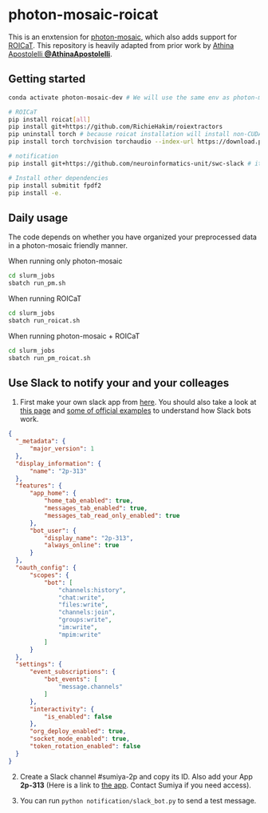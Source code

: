 # photon-mosaic-roicat
This is an enxtension for [photon-mosaic](https://github.com/neuroinformatics-unit/photon-mosaic), which also adds support for [ROICaT](https://github.com/RichieHakim/ROICaT). This repository is heavily adapted from prior work by [Athina Apostolelli **@AthinaApostolelli**](https://www.sainsburywellcome.org/web/people/athina-apostolelli).

## Getting started
```sh
conda activate photon-mosaic-dev # We will use the same env as photon-mosaic

# ROICaT
pip install roicat[all]
pip install git+https://github.com/RichieHakim/roiextractors
pip uninstall torch # because roicat installation will install non-CUDA version of PyTorch
pip install torch torchvision torchaudio --index-url https://download.pytorch.org/whl/cu124

# notification
pip install git+https://github.com/neuroinformatics-unit/swc-slack # it works well with any Slack

# Install other dependencies
pip install submitit fpdf2
pip install -e.
```

## Daily usage
The code depends on whether you have organized your preprocessed data in a photon-mosaic friendly manner.

When running only photon-mosaic
```sh
cd slurm_jobs
sbatch run_pm.sh
```

When running ROICaT
```sh
cd slurm_jobs
sbatch run_roicat.sh
```

When running photon-mosaic + ROICaT
```sh
cd slurm_jobs
sbatch run_pm_roicat.sh
```

## Use Slack to notify your and your colleages

1. First make your own slack app from [here](https://api.slack.com/apps). You should also take a look at [this page](https://api.slack.com/apis/connections/socket) and [some of official examples](https://github.com/slack-samples/bolt-python-starter-template/tree/main) to understand how Slack bots work.

```json
{
  "_metadata": {
      "major_version": 1
  },
  "display_information": {
      "name": "2p-313"
  },
  "features": {
      "app_home": {
          "home_tab_enabled": true,
          "messages_tab_enabled": true,
          "messages_tab_read_only_enabled": true
      },
      "bot_user": {
          "display_name": "2p-313",
          "always_online": true
      }
  },
  "oauth_config": {
      "scopes": {
          "bot": [
              "channels:history",
              "chat:write",
              "files:write",
              "channels:join",
              "groups:write",
              "im:write",
              "mpim:write"
          ]
      }
  },
  "settings": {
      "event_subscriptions": {
          "bot_events": [
              "message.channels"
          ]
      },
      "interactivity": {
          "is_enabled": false
      },
      "org_deploy_enabled": true,
      "socket_mode_enabled": true,
      "token_rotation_enabled": false
  }
}
```

2. Create a Slack channel #sumiya-2p and copy its ID. Also add your App **2p-313** (Here is a link to [the app](https://api.slack.com/apps/A09LT1WU9SP). Contact Sumiya if you need access). 

3. You can run `python notification/slack_bot.py` to send a test message.